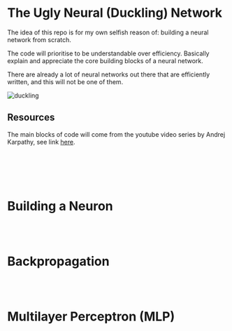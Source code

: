 # The Ugly Neural (Duckling) Network
The idea of this repo is for my own selfish reason of: building a neural network from scratch.

The code will prioritise to be understandable over efficiency. Basically explain and appreciate the core building blocks of a neural network.

There are already a lot of neural networks out there that are efficiently written, and this will not be one of them.

![duckling](https://static.tvtropes.org/pmwiki/pub/images/f1ee7082_1ee7_475a_81e0_e2870ea016a1.png)

## Resources

The main blocks of code will come from the youtube video series by Andrej Karpathy, see link [here](https://www.youtube.com/watch?v=VMj-3S1tku0&list=PLAqhIrjkxbuWI23v9cThsA9GvCAUhRvKZ).


<br/><br/>
<br/><br/>

# Building a Neuron


<br/><br/>

# Backpropagation


<br/><br/>

# Multilayer Perceptron (MLP)

